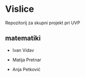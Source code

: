 # Vislice
Repozitorij za skupni projekt pri UVP
## matematiki

- Ivan Vidav

- Matija Pretnar

- Anja Petković